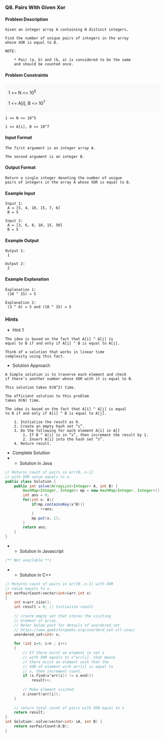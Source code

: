 ### Q8. Pairs With Given Xor
#### Problem Description
```text
Given an integer array A containing N distinct integers.

Find the number of unique pairs of integers in the array 
whose XOR is equal to B.

NOTE:

    * Pair (a, b) and (b, a) is considered to be the same 
    and should be counted once.
```
#### Problem Constraints
<div style="background-color: #f9f9f9; padding: 5px 10px;">
    <p>1 &lt;= N &lt;= 10<sup>5</sup></p>
    <p>1 &lt;= A[i], B &lt;= 10<sup>7</sup></p>
</div>

```text
1 <= N <= 10^5

1 <= A[i], B <= 10^7
```
#### Input Format
```text
The first argument is an integer array A.

The second argument is an integer B.
```
#### Output Format
```text
Return a single integer denoting the number of unique 
pairs of integers in the array A whose XOR is equal to B.
```
#### Example Input
```text
Input 1:
 A = [5, 4, 10, 15, 7, 6]
 B = 5

Input 2:
 A = [3, 6, 8, 10, 15, 50]
 B = 5
```
#### Example Output
```text
Output 1:
 1

Output 2:
 2
```
#### Example Explanation
```text
Explanation 1:
 (10 ^ 15) = 5

Explanation 2:
 (3 ^ 6) = 5 and (10 ^ 15) = 5 
```
### Hints
* Hint 1
```text
The idea is based on the fact that A[i] ^ A[j] is 
equal to B if and only if A[i] ^ B is equal to A[j].

Think of a solution that works in linear time 
complexity using this fact.
```
* Solution Approach
```text
A Simple solution is to traverse each element and check 
if there’s another number whose XOR with it is equal to B.

This solution takes O(N^2) time.

The efficient solution to this problem 
takes O(N) time.

The idea is based on the fact that A[i] ^ A[j] is equal 
to B if and only if A[i] ^ B is equal to A[j].

    1. Initialize the result as 0.
    2. Create an empty hash set “s”.
    3. Do the following for each element A[i] in A[]
        1. If B ^ A[i] is in “s”, then increment the result by 1.
        2. Insert A[i] into the hash set “s”.
    4. Return result.
```
* Complete Solution
* * Solution in Java
```java
// Returns count of pairs in arr[0..n-1]  
// with XOR value equals to x. 
public class Solution {
    public int solve(ArrayList<Integer> A, int B) {
        HashMap<Integer, Integer> mp = new HashMap<Integer, Integer>();
        int ans = 0;
        for(int x: A){
            if(mp.containsKey(x^B)){
                ++ans;
            }
            mp.put(x, 1);
        }
        return ans;
    }
}
```
* * Solution in Javascript
```javascript
/** Not available **/
```
* * Solution in C++
```cpp
// Returns count of pairs in arr[0..n-1] with XOR 
// value equals to x. 
int xorPairCount(vector<int>&arr,int x) 
{ 
    int n=arr.size();
    int result = 0; // Initialize result 
  
    // create empty set that stores the visiting  
    // element of array.  
    // Refer below post for details of unordered_set 
    // https://www.geeksforgeeks.org/unorderd_set-stl-uses/ 
    unordered_set<int> s; 
  
    for (int i=0; i<n ; i++) 
    { 
        // If there exist an element in set s 
        // with XOR equals to x^arr[i], that means 
        // there exist an element such that the 
        // XOR of element with arr[i] is equal to 
        // x, then increment count. 
        if (s.find(x^arr[i]) != s.end()) 
            result++; 
  
        // Make element visited 
        s.insert(arr[i]); 
    } 
  
    // return total count of pairs with XOR equal to x 
    return result; 
} 
int Solution::solve(vector<int> &A, int B) {
    return xorPairCount(A,B);
}
```


